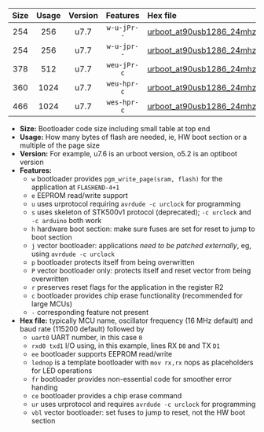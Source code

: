 |Size|Usage|Version|Features|Hex file|
|:-:|:-:|:-:|:-:|:--|
|254|256|u7.7|`w-u-jPr--`|[urboot_at90usb1286_24mhz_250000bps_uart0_rxd2_txd3_lednop_ur_vbl.hex](https://raw.githubusercontent.com/stefanrueger/urboot.hex/main/mcus/at90usb1286/fcpu_24mhz/250000_bps/urboot_at90usb1286_24mhz_250000bps_uart0_rxd2_txd3_lednop_ur_vbl.hex)|
|254|256|u7.7|`w-u-jpr--`|[urboot_at90usb1286_24mhz_250000bps_uart0_rxd2_txd3_lednop_fr_ur_vbl.hex](https://raw.githubusercontent.com/stefanrueger/urboot.hex/main/mcus/at90usb1286/fcpu_24mhz/250000_bps/urboot_at90usb1286_24mhz_250000bps_uart0_rxd2_txd3_lednop_fr_ur_vbl.hex)|
|378|512|u7.7|`weu-jPr-c`|[urboot_at90usb1286_24mhz_250000bps_uart0_rxd2_txd3_ee_lednop_fr_ce_ur_vbl.hex](https://raw.githubusercontent.com/stefanrueger/urboot.hex/main/mcus/at90usb1286/fcpu_24mhz/250000_bps/urboot_at90usb1286_24mhz_250000bps_uart0_rxd2_txd3_ee_lednop_fr_ce_ur_vbl.hex)|
|360|1024|u7.7|`weu-hpr-c`|[urboot_at90usb1286_24mhz_250000bps_uart0_rxd2_txd3_ee_lednop_fr_ce_ur.hex](https://raw.githubusercontent.com/stefanrueger/urboot.hex/main/mcus/at90usb1286/fcpu_24mhz/250000_bps/urboot_at90usb1286_24mhz_250000bps_uart0_rxd2_txd3_ee_lednop_fr_ce_ur.hex)|
|466|1024|u7.7|`wes-hpr-c`|[urboot_at90usb1286_24mhz_250000bps_uart0_rxd2_txd3_ee_lednop_fr_ce.hex](https://raw.githubusercontent.com/stefanrueger/urboot.hex/main/mcus/at90usb1286/fcpu_24mhz/250000_bps/urboot_at90usb1286_24mhz_250000bps_uart0_rxd2_txd3_ee_lednop_fr_ce.hex)|

- **Size:** Bootloader code size including small table at top end
- **Usage:** How many bytes of flash are needed, ie, HW boot section or a multiple of the page size
- **Version:** For example, u7.6 is an urboot version, o5.2 is an optiboot version
- **Features:**
  + `w` bootloader provides `pgm_write_page(sram, flash)` for the application at `FLASHEND-4+1`
  + `e` EEPROM read/write support
  + `u` uses urprotocol requiring `avrdude -c urclock` for programming
  + `s` uses skeleton of STK500v1 protocol (deprecated); `-c urclock` and `-c arduino` both work
  + `h` hardware boot section: make sure fuses are set for reset to jump to boot section
  + `j` vector bootloader: applications *need to be patched externally*, eg, using `avrdude -c urclock`
  + `p` bootloader protects itself from being overwritten
  + `P` vector bootloader only: protects itself and reset vector from being overwritten
  + `r` preserves reset flags for the application in the register R2
  + `c` bootloader provides chip erase functionality (recommended for large MCUs)
  + `-` corresponding feature not present
- **Hex file:** typically MCU name, oscillator frequency (16 MHz default) and baud rate (115200 default) followed by
  + `uart0` UART number, in this case `0`
  + `rxd0 txd1` I/O using, in this example, lines RX `D0` and TX `D1`
  + `ee` bootloader supports EEPROM read/write
  + `lednop` is a template bootloader with `mov rx,rx` nops as placeholders for LED operations
  + `fr` bootloader provides non-essential code for smoother error handing
  + `ce` bootloader provides a chip erase command
  + `ur` uses urprotocol and requires `avrdude -c urclock` for programming
  + `vbl` vector bootloader: set fuses to jump to reset, not the HW boot section
